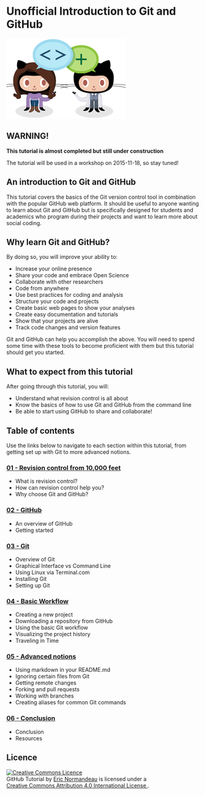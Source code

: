 # Unofficial Introduction to Git and GitHub

![be social](images/be-social.gif)

## WARNING!

**This tutorial is almost completed but still under construction**

The tutorial will be used in a workshop on 2015-11-18, so stay tuned!

## An introduction to Git and GitHub

This tutorial covers the basics of the Git version control tool in combination
with the popular GitHub web platform. It should be useful to anyone wanting to
learn about Git and GitHub but is specifically designed for students and
academics who program during their projects and want to learn more about social
coding.

## Why learn Git and GitHub?

By doing so, you will improve your ability to:

- Increase your online presence
- Share your code and embrace Open Science
- Collaborate with other researchers
- Code from anywhere
- Use best practices for coding and analysis
- Structure your code and projects
- Create basic web pages to show your analyses
- Create easy documentation and tutorials
- Show that your projects are alive
- Track code changes and version features

Git and GitHub can help you accomplish the above. You will need to spend some
time with these tools to become proficient with them but this tutorial should
get you started.

## What to expect from this tutorial

After going through this tutorial, you will:

- Understand what revision control is all about
- Know the basics of how to use Git and GitHub from the command line
- Be able to start using GitHub to share and collaborate!

## Table of contents

Use the links below to navigate to each section within this tutorial, from
getting set up with Git to more advanced notions.

### [01 - Revision control from 10,000 feet](files/01_revision_control.md)

- What is revision control?
- How can revision control help you?
- Why choose Git and GitHub?

### [02 - GitHub](files/02_github.md)

- An overview of GitHub
- Getting started

### [03 - Git](files/03_git.md)

- Overview of Git
- Graphical Interface vs Command Line
- Using Linux via Terminal.com
- Installing Git
- Setting up Git

### [04 - Basic Workflow](files/04_basic_workflow.md)

- Creating a new project
- Downloading a repository from GitHub
- Using the basic Git workflow
- Visualizing the project history
- Traveling in Time

### [05 - Advanced notions](files/05_advanced_notions.md)

- Using markdown in your README.md
- Ignoring certain files from Git
- Getting remote changes
- Forking and pull requests
- Working with branches
- Creating aliases for common Git commands

### [06 - Conclusion](files/06_conclusion.md)

- Conclusion
- Resources

## Licence

<a rel="license" href="http://creativecommons.org/licenses/by/4.0/"><img
  alt="Creative Commons Licence" style="border-width:0"
  src="https://i.creativecommons.org/l/by/4.0/88x31.png" /></a><br/><span
  xmlns:dct="http://purl.org/dc/terms/" href="http://purl.org/dc/dcmitype/Text"
  property="dct:title" rel="dct:type">GitHub Tutorial</span> by <a
  xmlns:cc="http://creativecommons.org/ns#"
  href="https://github.com/enormandeau/github_tutorial"
  property="cc:attributionName" rel="cc:attributionURL">Eric Normandeau</a> is
  licensed under a <br/><a rel="license"
  href="http://creativecommons.org/licenses/by/4.0/" target="_blank">Creative Commons Attribution
  4.0 International License
  </a>.
